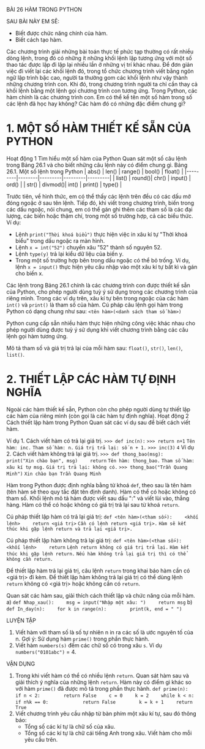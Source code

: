 BÀI 26
HÀM TRONG PYTHON

SAU BÀI NÀY EM SẼ:
* Biết được chức năng chính của hàm.
* Biết cách tạo hàm.

Các chương trình giải những bài toán thực tế phức tạp thường có rất nhiều dòng lệnh, trong đó có những ít những khối lệnh lặp tương ứng với một số thao tác được lặp đi lặp lại nhiều lần ở những vị trí khác nhau. Để đơn giản việc đi viết lại các khối lệnh đó, trong tổ chức chương trình viết bằng ngôn ngữ lập trình bậc cao, người ta thường gom các khối lệnh như vậy thành những chương trình con. Khi đó, trong chương trình người ta chỉ cần thay cả khối lệnh bằng một lệnh gọi chương trình con tương ứng. Trong Python, các hàm chính là các chương trình con.
Em có thể kể tên một số hàm trong số các lệnh đã học hay không? Các hàm đó có những đặc điểm chung gì?

# 1. MỘT SỐ HÀM THIẾT KẾ SẴN CỦA PYTHON
Hoạt động 1 Tìm hiểu một số hàm của Python
Quan sát một số câu lệnh trong Bảng 26.1 và cho biết những câu lệnh này có điểm chung gì.
Bảng 26.1. Một số lệnh trong Python
| abs()   | len()  | range() | bool()  | float() |
|---------|--------|---------|---------|---------|
| list()  | round()| chr()   | input() | ord()   |
| str()   | divmod()| int()   | print() | type()  |

Trước tiên, về hình thức, em có thể thấy các lệnh trên đều có các dấu mở đóng ngoặc ở sau tên lệnh. Tiếp đó, khi viết trong chương trình, biến trong các dấu ngoặc, nói chung, em có thể gán ghi thêm các tham số là các đại lượng, các biến hoặc thậm chí, trong một số trường hợp, cả các biểu thức. Ví dụ:
- Lệnh `print("Thời khoá biểu")` thực hiện việc in xâu kí tự "Thời khoá biểu" trong dấu ngoặc ra màn hình.
- Lệnh `x = int("52")` chuyển xâu "52" thành số nguyên 52.
- Lệnh `type(y)` trả lại kiểu dữ liệu của biến y.
- Trong một số trường hợp bên trong dấu ngoặc có thể bỏ trống. Ví dụ, lệnh `x = input()` thực hiện yêu cầu nhập vào một xâu kí tự bất kì và gán cho biến x.

Các lệnh trong Bảng 26.1 chính là các chương trình con được thiết kế sẵn của Python, cho phép người dùng tuỳ ý sử dụng trong các chương trình của riêng mình.
Trong các ví dụ trên, xâu kí tự bên trong ngoặc của các hàm `int()` và `print()` là tham số của hàm. Cú pháp câu lệnh gọi hàm trong Python có dạng chung như sau:
`<tên hàm>(<danh sách tham số hàm>)`

Python cung cấp sẵn nhiều hàm thực hiện những công việc khác nhau cho phép người dùng được tuỳ ý sử dụng khi viết chương trình bằng các câu lệnh gọi hàm tương ứng.

Mô tả tham số và giá trị trả lại của mỗi hàm sau: `float()`, `str()`, `len()`, `list()`.

# 2. THIẾT LẬP CÁC HÀM TỰ ĐỊNH NGHĨA
Ngoài các hàm thiết kế sẵn, Python còn cho phép người dùng tự thiết lập các hàm của riêng mình (còn gọi là các hàm tự định nghĩa).
Hoạt động 2 Cách thiết lập hàm trong Python
Quan sát các ví dụ sau để biết cách viết hàm.

Ví dụ 1. Cách viết hàm có trả lại giá trị.
`>>> def inc(n):`
`>>> return n+1`
`Tên hàm: inc.`
`Tham số hàm: n.`
`Giá trị trả lại: số n + 1.`
`>>> inc(3)`
`4`
Ví dụ 2. Cách viết hàm không trả lại giá trị.
`>>> def thong_bao(msg):`
`    print("Xin chào bạn", msg)`
`    return`
`Tên hàm: thong_bao.`
`Tham số hàm: xâu kí tự msg.`
`Giá trị trả lại: không có.`
`>>> thong_bao("Trần Quang Minh")`
`Xin chào bạn Trần Quang Minh`

Hàm trong Python được định nghĩa bằng từ khoá `def`, theo sau là tên hàm (tên hàm sẽ theo quy tắc đặt tên định danh). Hàm có thể có hoặc không có tham số. Khối lệnh mô tả hàm được viết sau dấu ":" và viết lùi vào, thẳng hàng. Hàm có thể có hoặc không có giá trị trả lại sau từ khoá `return`.

Cú pháp thiết lập hàm có trả lại giá trị:
`def <tên hàm>(<tham số>):`
`    <khối lệnh>`
`    return <giá trị>`
`Cần có lệnh return <giá trị>.`
`Hàm sẽ kết thúc khi gặp lệnh return và trả lại <giá trị>.`

Cú pháp thiết lập hàm không trả lại giá trị:
`def <tên hàm>(<tham số>):`
`    <khối lệnh>`
`    return`
`Lệnh return không có giá trị trả lại.`
`Hàm kết thúc khi gặp lệnh return.`
`Nếu hàm không trả lại giá trị thì có thể không cần return.`

Để thiết lập hàm trả lại giá trị, câu lệnh `return` trong khai báo hàm cần có <giá trị> đi kèm. Để thiết lập hàm không trả lại giá trị có thể dùng lệnh `return` không có <giá trị> hoặc không cần có `return`.

Quan sát các hàm sau, giải thích cách thiết lập và chức năng của mỗi hàm.
a)
`def Nhap_xau():`
`    msg = input("Nhập một xâu: ")`
`    return msg`
b)
`def In_day(n):`
`    for k in range(n):`
`        print(k, end = " ")`

LUYỆN TẬP
1. Viết hàm với tham số là số tự nhiên n in ra các số là ước nguyên tố của n.
   Gợi ý: Sử dụng hàm `prime()` trong phần thực hành.
2. Viết hàm `numbers(s)` đếm các chữ số có trong xâu `s`.
   Ví dụ `numbers("0101abc")` = 4.

VẬN DỤNG
1. Trong khi viết hàm có thể có nhiều lệnh `return`. Quan sát hàm sau và giải thích ý nghĩa của những lệnh `return`. Hàm này có điểm gì khác so với hàm `prime()` đã được mô tả trong phần thực hành.
   `def prime(n):`
   `    if n < 2:`
   `        return False`
   `    c = 0`
   `    k = 2`
   `    while k < n:`
   `        if n%k == 0:`
   `            return False`
   `        k = k + 1`
   `    return True`
2. Viết chương trình yêu cầu nhập từ bàn phím một xâu kí tự, sau đó thông báo:
   - Tổng số các kí tự là chữ số của xâu.
   - Tổng số các kí tự là chữ cái tiếng Anh trong xâu.
   Viết hàm cho mỗi yêu cầu trên.
